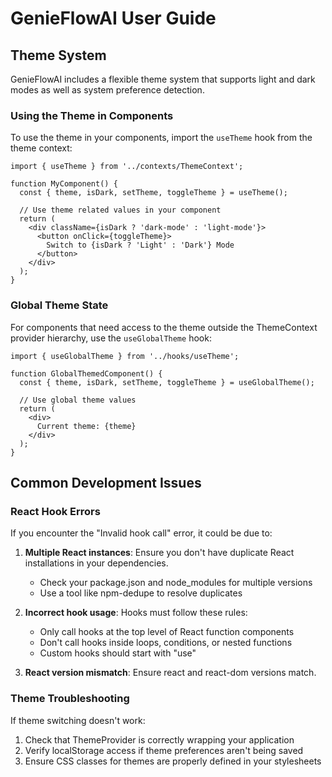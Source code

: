 # GenieFlowAI User Guide

## Theme System

GenieFlowAI includes a flexible theme system that supports light and dark modes as well as system preference detection.

### Using the Theme in Components

To use the theme in your components, import the `useTheme` hook from the theme context:

```tsx
import { useTheme } from '../contexts/ThemeContext';

function MyComponent() {
  const { theme, isDark, setTheme, toggleTheme } = useTheme();
  
  // Use theme related values in your component
  return (
    <div className={isDark ? 'dark-mode' : 'light-mode'}>
      <button onClick={toggleTheme}>
        Switch to {isDark ? 'Light' : 'Dark'} Mode
      </button>
    </div>
  );
}
```

### Global Theme State

For components that need access to the theme outside the ThemeContext provider hierarchy, use the `useGlobalTheme` hook:

```tsx
import { useGlobalTheme } from '../hooks/useTheme';

function GlobalThemedComponent() {
  const { theme, isDark, setTheme, toggleTheme } = useGlobalTheme();
  
  // Use global theme values
  return (
    <div>
      Current theme: {theme}
    </div>
  );
}
```

## Common Development Issues

### React Hook Errors

If you encounter the "Invalid hook call" error, it could be due to:

1. **Multiple React instances**: Ensure you don't have duplicate React installations in your dependencies.
   - Check your package.json and node_modules for multiple versions
   - Use a tool like npm-dedupe to resolve duplicates

2. **Incorrect hook usage**: Hooks must follow these rules:
   - Only call hooks at the top level of React function components
   - Don't call hooks inside loops, conditions, or nested functions
   - Custom hooks should start with "use"

3. **React version mismatch**: Ensure react and react-dom versions match.

### Theme Troubleshooting

If theme switching doesn't work:

1. Check that ThemeProvider is correctly wrapping your application
2. Verify localStorage access if theme preferences aren't being saved
3. Ensure CSS classes for themes are properly defined in your stylesheets 